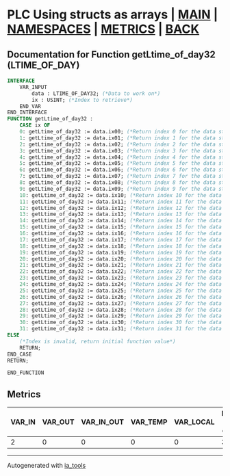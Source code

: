 # PLC Using structs as arrays | [MAIN] | [NAMESPACES] | [METRICS] | [BACK]  

## Documentation for Function getLtime_of_day32 (LTIME_OF_DAY)  

```pascal
INTERFACE
    VAR_INPUT
        data : LTIME_OF_DAY32; (*Data to work on*)
        ix : USINT; (*Index to retrieve*)
    END_VAR
END_INTERFACE
FUNCTION getLtime_of_day32 :
    CASE ix OF
	0: getLtime_of_day32 := data.ix00; (*Return index 0 for the data struct*)
	1: getLtime_of_day32 := data.ix01; (*Return index 1 for the data struct*)
	2: getLtime_of_day32 := data.ix02; (*Return index 2 for the data struct*)
	3: getLtime_of_day32 := data.ix03; (*Return index 3 for the data struct*)
	4: getLtime_of_day32 := data.ix04; (*Return index 4 for the data struct*)
	5: getLtime_of_day32 := data.ix05; (*Return index 5 for the data struct*)
	6: getLtime_of_day32 := data.ix06; (*Return index 6 for the data struct*)
	7: getLtime_of_day32 := data.ix07; (*Return index 7 for the data struct*)
	8: getLtime_of_day32 := data.ix08; (*Return index 8 for the data struct*)
	9: getLtime_of_day32 := data.ix09; (*Return index 9 for the data struct*)
	10: getLtime_of_day32 := data.ix10; (*Return index 10 for the data struct*)
	11: getLtime_of_day32 := data.ix11; (*Return index 11 for the data struct*)
	12: getLtime_of_day32 := data.ix12; (*Return index 12 for the data struct*)
	13: getLtime_of_day32 := data.ix13; (*Return index 13 for the data struct*)
	14: getLtime_of_day32 := data.ix14; (*Return index 14 for the data struct*)
	15: getLtime_of_day32 := data.ix15; (*Return index 15 for the data struct*)
	16: getLtime_of_day32 := data.ix16; (*Return index 16 for the data struct*)
	17: getLtime_of_day32 := data.ix17; (*Return index 17 for the data struct*)
	18: getLtime_of_day32 := data.ix18; (*Return index 18 for the data struct*)
	19: getLtime_of_day32 := data.ix19; (*Return index 19 for the data struct*)
	20: getLtime_of_day32 := data.ix20; (*Return index 20 for the data struct*)
	21: getLtime_of_day32 := data.ix21; (*Return index 21 for the data struct*)
	22: getLtime_of_day32 := data.ix22; (*Return index 22 for the data struct*)
	23: getLtime_of_day32 := data.ix23; (*Return index 23 for the data struct*)
	24: getLtime_of_day32 := data.ix24; (*Return index 24 for the data struct*)
	25: getLtime_of_day32 := data.ix25; (*Return index 25 for the data struct*)
	26: getLtime_of_day32 := data.ix26; (*Return index 26 for the data struct*)
	27: getLtime_of_day32 := data.ix27; (*Return index 27 for the data struct*)
	28: getLtime_of_day32 := data.ix28; (*Return index 28 for the data struct*)
	29: getLtime_of_day32 := data.ix29; (*Return index 29 for the data struct*)
	30: getLtime_of_day32 := data.ix30; (*Return index 30 for the data struct*)
	31: getLtime_of_day32 := data.ix31; (*Return index 31 for the data struct*)
ELSE
	(*Index is invalid, return initial function value*)
	RETURN;
END_CASE
RETURN;

END_FUNCTION
```

## Metrics  

| VAR_IN | VAR_OUT | VAR_IN_OUT | VAR_TEMP | VAR_LOCAL | Lines of code | Maintainable size |
| ------ | ------- | ---------- | --------- | -------- | ------------- | ----------------- |
| 2 | 0 | 0 | 0 | 0 | 38 | 42 |  

---
Autogenerated with [ia_tools](https://github.com/tkucic/ia_tools)  

[MAIN]: ../../../../index_st.md
[NAMESPACES]: ../../nsList_st.md
[METRICS]: ../../../metrics_st.md
[BACK]: ../nsMain_st.md
